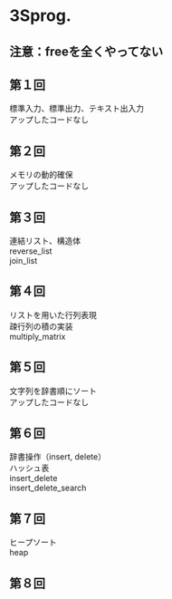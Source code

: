 # 3Sprog.  
## 注意：freeを全くやってない  
## 第１回 
標準入力、標準出力、テキスト出入力  
アップしたコードなし  
## 第２回  
メモリの動的確保  
アップしたコードなし  
## 第３回  
連結リスト、構造体  
reverse_list  
join_list  
## 第４回  
リストを用いた行列表現  
疎行列の積の実装  
multiply_matrix  
## 第５回  
文字列を辞書順にソート  
アップしたコードなし  
## 第６回  
辞書操作（insert, delete）  
ハッシュ表  
insert_delete  
insert_delete_search  
## 第７回  
ヒープソート  
heap
## 第８回  
